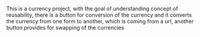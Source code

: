 This is a currency project, with the goal of understanding concept of reusability, there is a button for conversion of the currency and it converts the currency from one form to another, which is coming from a url, another button provides for swapping of the currencies